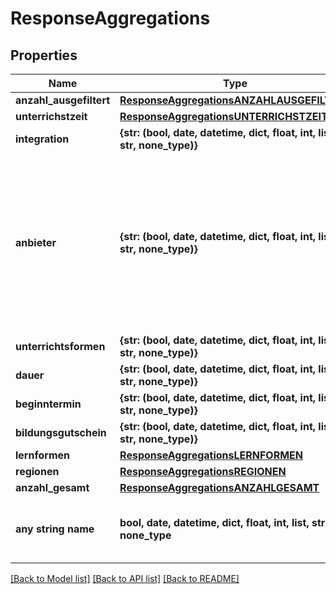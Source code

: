 # ResponseAggregations


## Properties
Name | Type | Description | Notes
------------ | ------------- | ------------- | -------------
**anzahl_ausgefiltert** | [**ResponseAggregationsANZAHLAUSGEFILTERT**](ResponseAggregationsANZAHLAUSGEFILTERT.md) |  | [optional] 
**unterrichstzeit** | [**ResponseAggregationsUNTERRICHSTZEIT**](ResponseAggregationsUNTERRICHSTZEIT.md) |  | [optional] 
**integration** | **{str: (bool, date, datetime, dict, float, int, list, str, none_type)}** |  | [optional] 
**anbieter** | **{str: (bool, date, datetime, dict, float, int, list, str, none_type)}** | ANBIETER enthält eine lange Liste an Objekten - ein Objekt je Anbieter--ID. Für jede Anbieter-ID (z.B. 1371) sind als integer anzahlErgebnisse und als string name ausgewiesen. | [optional] 
**unterrichtsformen** | **{str: (bool, date, datetime, dict, float, int, list, str, none_type)}** |  | [optional] 
**dauer** | **{str: (bool, date, datetime, dict, float, int, list, str, none_type)}** |  | [optional] 
**beginntermin** | **{str: (bool, date, datetime, dict, float, int, list, str, none_type)}** |  | [optional] 
**bildungsgutschein** | **{str: (bool, date, datetime, dict, float, int, list, str, none_type)}** |  | [optional] 
**lernformen** | [**ResponseAggregationsLERNFORMEN**](ResponseAggregationsLERNFORMEN.md) |  | [optional] 
**regionen** | [**ResponseAggregationsREGIONEN**](ResponseAggregationsREGIONEN.md) |  | [optional] 
**anzahl_gesamt** | [**ResponseAggregationsANZAHLGESAMT**](ResponseAggregationsANZAHLGESAMT.md) |  | [optional] 
**any string name** | **bool, date, datetime, dict, float, int, list, str, none_type** | any string name can be used but the value must be the correct type | [optional]

[[Back to Model list]](../README.md#documentation-for-models) [[Back to API list]](../README.md#documentation-for-api-endpoints) [[Back to README]](../README.md)


